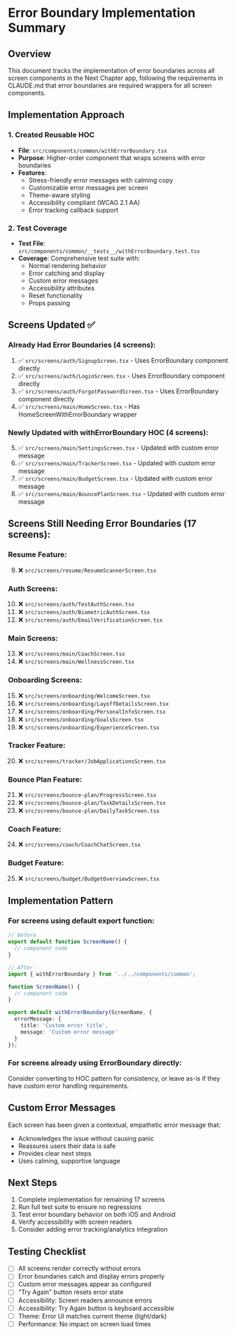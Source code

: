 # Error Boundary Implementation Summary

## Overview
This document tracks the implementation of error boundaries across all screen components in the Next Chapter app, following the requirements in CLAUDE.md that error boundaries are required wrappers for all screen components.

## Implementation Approach

### 1. Created Reusable HOC
- **File**: `src/components/common/withErrorBoundary.tsx`
- **Purpose**: Higher-order component that wraps screens with error boundaries
- **Features**:
  - Stress-friendly error messages with calming copy
  - Customizable error messages per screen
  - Theme-aware styling
  - Accessibility compliant (WCAG 2.1 AA)
  - Error tracking callback support

### 2. Test Coverage
- **Test File**: `src/components/common/__tests__/withErrorBoundary.test.tsx`
- **Coverage**: Comprehensive test suite with:
  - Normal rendering behavior
  - Error catching and display
  - Custom error messages
  - Accessibility attributes
  - Reset functionality
  - Props passing

## Screens Updated ✅

### Already Had Error Boundaries (4 screens):
1. ✅ `src/screens/auth/SignupScreen.tsx` - Uses ErrorBoundary component directly
2. ✅ `src/screens/auth/LoginScreen.tsx` - Uses ErrorBoundary component directly
3. ✅ `src/screens/auth/ForgotPasswordScreen.tsx` - Uses ErrorBoundary component directly
4. ✅ `src/screens/main/HomeScreen.tsx` - Has HomeScreenWithErrorBoundary wrapper

### Newly Updated with withErrorBoundary HOC (4 screens):
5. ✅ `src/screens/main/SettingsScreen.tsx` - Updated with custom error message
6. ✅ `src/screens/main/TrackerScreen.tsx` - Updated with custom error message
7. ✅ `src/screens/main/BudgetScreen.tsx` - Updated with custom error message
8. ✅ `src/screens/main/BouncePlanScreen.tsx` - Updated with custom error message

## Screens Still Needing Error Boundaries (17 screens):

### Resume Feature:
9. ❌ `src/screens/resume/ResumeScannerScreen.tsx`

### Auth Screens:
10. ❌ `src/screens/auth/TestAuthScreen.tsx`
11. ❌ `src/screens/auth/BiometricAuthScreen.tsx`
12. ❌ `src/screens/auth/EmailVerificationScreen.tsx`

### Main Screens:
13. ❌ `src/screens/main/CoachScreen.tsx`
14. ❌ `src/screens/main/WellnessScreen.tsx`

### Onboarding Screens:
15. ❌ `src/screens/onboarding/WelcomeScreen.tsx`
16. ❌ `src/screens/onboarding/LayoffDetailsScreen.tsx`
17. ❌ `src/screens/onboarding/PersonalInfoScreen.tsx`
18. ❌ `src/screens/onboarding/GoalsScreen.tsx`
19. ❌ `src/screens/onboarding/ExperienceScreen.tsx`

### Tracker Feature:
20. ❌ `src/screens/tracker/JobApplicationsScreen.tsx`

### Bounce Plan Feature:
21. ❌ `src/screens/bounce-plan/ProgressScreen.tsx`
22. ❌ `src/screens/bounce-plan/TaskDetailsScreen.tsx`
23. ❌ `src/screens/bounce-plan/DailyTaskScreen.tsx`

### Coach Feature:
24. ❌ `src/screens/coach/CoachChatScreen.tsx`

### Budget Feature:
25. ❌ `src/screens/budget/BudgetOverviewScreen.tsx`

## Implementation Pattern

### For screens using default export function:
```typescript
// Before
export default function ScreenName() {
  // component code
}

// After
import { withErrorBoundary } from '../../components/common';

function ScreenName() {
  // component code
}

export default withErrorBoundary(ScreenName, {
  errorMessage: {
    title: 'Custom error title',
    message: 'Custom error message'
  }
});
```

### For screens already using ErrorBoundary directly:
Consider converting to HOC pattern for consistency, or leave as-is if they have custom error handling requirements.

## Custom Error Messages
Each screen has been given a contextual, empathetic error message that:
- Acknowledges the issue without causing panic
- Reassures users their data is safe
- Provides clear next steps
- Uses calming, supportive language

## Next Steps
1. Complete implementation for remaining 17 screens
2. Run full test suite to ensure no regressions
3. Test error boundary behavior on both iOS and Android
4. Verify accessibility with screen readers
5. Consider adding error tracking/analytics integration

## Testing Checklist
- [ ] All screens render correctly without errors
- [ ] Error boundaries catch and display errors properly
- [ ] Custom error messages appear as configured
- [ ] "Try Again" button resets error state
- [ ] Accessibility: Screen readers announce errors
- [ ] Accessibility: Try Again button is keyboard accessible
- [ ] Theme: Error UI matches current theme (light/dark)
- [ ] Performance: No impact on screen load times